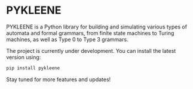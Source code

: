 # PYKLEENE 

PYKLEENE is a Python library for building and simulating various types of automata and formal grammars, from finite state machines to Turing machines, as well as Type 0 to Type 3 grammars.

The project is currently under development. You can install the latest version using:
```bash
pip install pykleene
```
Stay tuned for more features and updates!